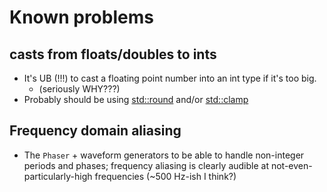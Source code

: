 # Known problems

## casts from floats/doubles to ints

- It's UB (!!!) to cast a floating point number into an int type if it's too big.
    - (seriously WHY???)
- Probably should be using [std::round](https://en.cppreference.com/w/cpp/numeric/math/round)
  and/or [std::clamp](https://en.cppreference.com/w/cpp/algorithm/clamp.html)

## Frequency domain aliasing

- The `Phaser` + waveform generators to be able to handle non-integer periods
  and phases; frequency aliasing is clearly audible at not-even-particularly-high
  frequencies (~500 Hz-ish I think?)


